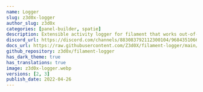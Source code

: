 ```yaml
---
name: Logger
slug: z3d0x-logger
author_slug: z3d0x
categories: [panel-builder, spatie]
description: Extensible activity logger for filament that works out-of-the-box.
discord_url: https://discord.com/channels/883083792112300104/968435106677145640
docs_url: https://raw.githubusercontent.com/Z3d0X/filament-logger/main/README.md
github_repository: z3d0x/filament-logger
has_dark_theme: true
has_translations: true
image: z3d0x-logger.webp
versions: [2, 3]
publish_date: 2022-04-26
---
```

